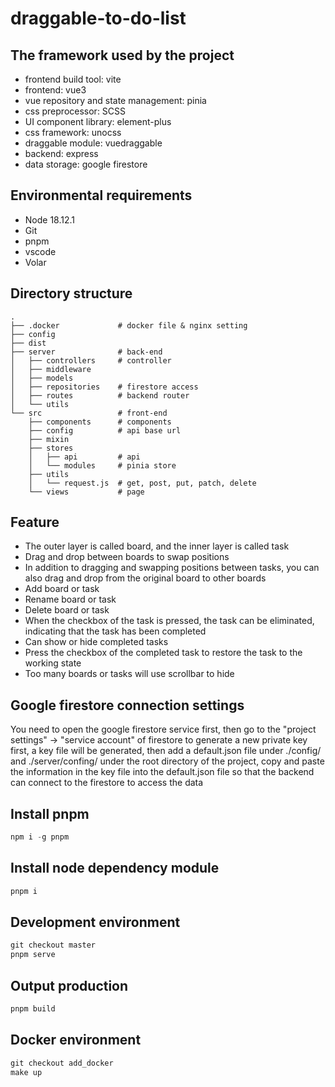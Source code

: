 # draggable-to-do-list
## The framework used by the project
- frontend build tool: vite
- frontend: vue3
- vue repository and state management: pinia
- css preprocessor: SCSS
- UI component library: element-plus
- css framework: unocss
- draggable module: vuedraggable
- backend: express
- data storage: google firestore

## Environmental requirements
- Node 18.12.1
- Git
- pnpm
- vscode
- Volar

## Directory structure
```shell
.
├── .docker             # docker file & nginx setting
├── config
├── dist
├── server              # back-end
│   ├── controllers     # controller
│   ├── middleware
│   ├── models
│   ├── repositories    # firestore access
│   ├── routes          # backend router
│   └── utils
└── src                 # front-end
    ├── components      # components
    ├── config          # api base url
    ├── mixin
    ├── stores
    │   ├── api         # api
    │   └── modules     # pinia store
    ├── utils
    │   └── request.js  # get, post, put, patch, delete
    └── views           # page
```

## Feature
- The outer layer is called board, and the inner layer is called task
- Drag and drop between boards to swap positions
- In addition to dragging and swapping positions between tasks, you can also drag and drop from the original board to other boards
- Add board or task
- Rename board or task
- Delete board or task
- When the checkbox of the task is pressed, the task can be eliminated, indicating that the task has been completed
- Can show or hide completed tasks
- Press the checkbox of the completed task to restore the task to the working state
- Too many boards or tasks will use scrollbar to hide

## Google firestore connection settings
You need to open the google firestore service first, 
then go to the "project settings" -> "service account" of firestore to generate a new private key first, 
a key file will be generated, 
then add a default.json file under ./config/ and ./server/confing/ under the root directory of the project, 
copy and paste the information in the key file into the default.json file
so that the backend can connect to the firestore to access the data

## Install pnpm
```PowerShell
npm i -g pnpm
```

## Install node dependency module
```PowerShell
pnpm i
```

## Development environment
```PowerShell
git checkout master
pnpm serve
```

## Output production
```PowerShell
pnpm build
```

## Docker environment
```PowerShell
git checkout add_docker
make up
```